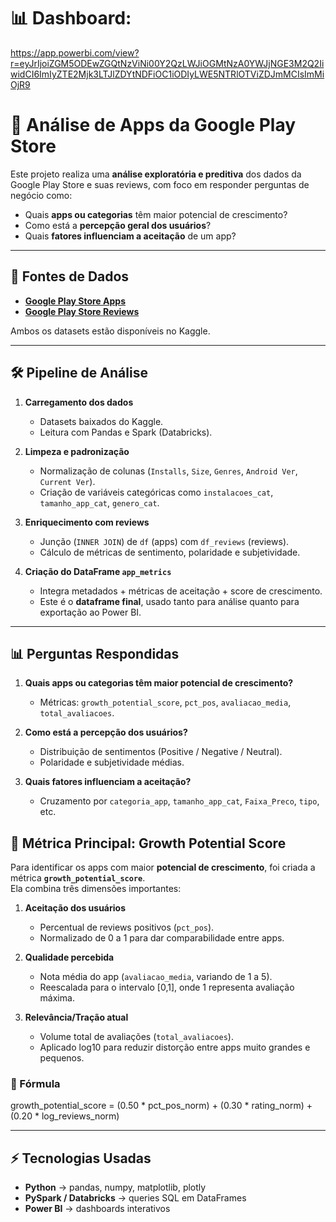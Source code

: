 # 📊 Dashboard:
https://app.powerbi.com/view?r=eyJrIjoiZGM5ODEwZGQtNzViNi00Y2QzLWJiOGMtNzA0YWJjNGE3M2Q2IiwidCI6ImIyZTE2Mjk3LTJlZDYtNDFiOC1iODIyLWE5NTRlOTViZDJmMCIsImMiOjR9



# 📱 Análise de Apps da Google Play Store

Este projeto realiza uma **análise exploratória e preditiva** dos dados da Google Play Store e suas reviews, 
com foco em responder perguntas de negócio como:

- Quais **apps ou categorias** têm maior potencial de crescimento?
- Como está a **percepção geral dos usuários**?
- Quais **fatores influenciam a aceitação** de um app?

---

## 📂 Fontes de Dados

- **[Google Play Store Apps](https://www.kaggle.com/datasets/lava18/google-play-store-apps)**
- **[Google Play Store Reviews](https://www.kaggle.com/datasets/prakharrathi25/google-play-store-reviews)**

Ambos os datasets estão disponíveis no Kaggle.

---

## 🛠️ Pipeline de Análise

1. **Carregamento dos dados**
   - Datasets baixados do Kaggle.
   - Leitura com Pandas e Spark (Databricks).

2. **Limpeza e padronização**
   - Normalização de colunas (`Installs`, `Size`, `Genres`, `Android Ver`, `Current Ver`).
   - Criação de variáveis categóricas como `instalacoes_cat`, `tamanho_app_cat`, `genero_cat`.

3. **Enriquecimento com reviews**
   - Junção (`INNER JOIN`) de `df` (apps) com `df_reviews` (reviews).
   - Cálculo de métricas de sentimento, polaridade e subjetividade.

4. **Criação do DataFrame `app_metrics`**
   - Integra metadados + métricas de aceitação + score de crescimento.
   - Este é o **dataframe final**, usado tanto para análise quanto para exportação ao Power BI.

---

## 📊 Perguntas Respondidas

1. **Quais apps ou categorias têm maior potencial de crescimento?**
   - Métricas: `growth_potential_score`, `pct_pos`, `avaliacao_media`, `total_avaliacoes`.

2. **Como está a percepção dos usuários?**
   - Distribuição de sentimentos (Positive / Negative / Neutral).
   - Polaridade e subjetividade médias.

3. **Quais fatores influenciam a aceitação?**
   - Cruzamento por `categoria_app`, `tamanho_app_cat`, `Faixa_Preco`, `tipo`, etc.
  
## 📐 Métrica Principal: Growth Potential Score

Para identificar os apps com maior **potencial de crescimento**, foi criada a métrica **`growth_potential_score`**.  
Ela combina três dimensões importantes:

1. **Aceitação dos usuários**  
   - Percentual de reviews positivos (`pct_pos`).  
   - Normalizado de 0 a 1 para dar comparabilidade entre apps.

2. **Qualidade percebida**  
   - Nota média do app (`avaliacao_media`, variando de 1 a 5).  
   - Reescalada para o intervalo [0,1], onde 1 representa avaliação máxima.

3. **Relevância/Tração atual**  
   - Volume total de avaliações (`total_avaliacoes`).  
   - Aplicado log10 para reduzir distorção entre apps muito grandes e pequenos.

### 🧮 Fórmula

growth_potential_score = 
   (0.50 * pct_pos_norm) +
   (0.30 * rating_norm) +
   (0.20 * log_reviews_norm)


---

## ⚡ Tecnologias Usadas

- **Python** → pandas, numpy, matplotlib, plotly
- **PySpark / Databricks** → queries SQL em DataFrames
- **Power BI** → dashboards interativos
